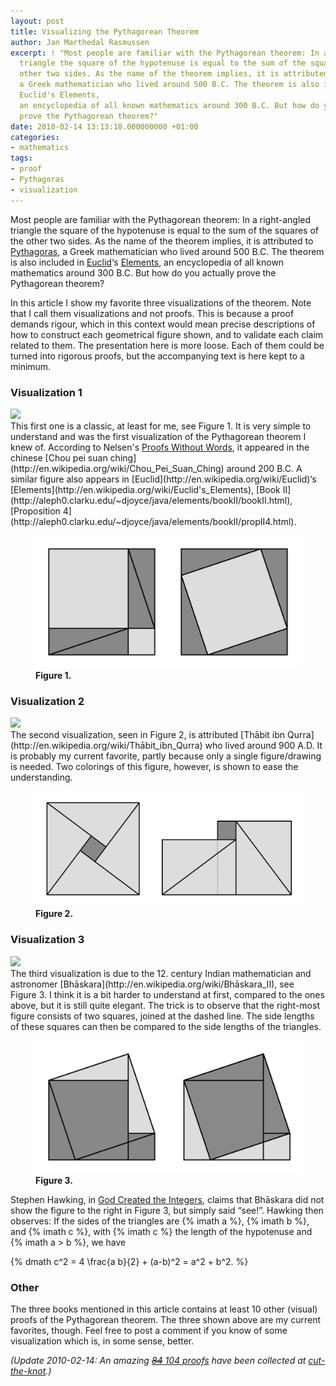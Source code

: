 ```yaml
---
layout: post
title: Visualizing the Pythagorean Theorem
author: Jan Marthedal Rasmussen
excerpt: ! "Most people are familiar with the Pythagorean theorem: In a right-angled
  triangle the square of the hypotenuse is equal to the sum of the squares of the
  other two sides. As the name of the theorem implies, it is attributed to Pythagoras,
  a Greek mathematician who lived around 500 B.C. The theorem is also included in
  Euclid's Elements,
  an encyclopedia of all known mathematics around 300 B.C. But how do you actually
  prove the Pythagorean theorem?"
date: 2010-02-14 13:13:18.000000000 +01:00
categories:
- mathematics
tags:
- proof
- Pythagoras
- visualization
---
```

Most people are familiar with the Pythagorean theorem: In a right-angled triangle the square of the hypotenuse is equal to the sum of the squares of the other two sides. As the name of the theorem implies, it is attributed to [Pythagoras](http://en.wikipedia.org/wiki/Pythagoras), a Greek mathematician who lived around 500 B.C. The theorem is also included in [Euclid](http://en.wikipedia.org/wiki/Euclid)&#8216;s [Elements](http://en.wikipedia.org/wiki/Euclid's_Elements), an encyclopedia of all known mathematics around 300 B.C. But how do you actually prove the Pythagorean theorem?<span></span>

In this article I show my favorite three visualizations of the theorem. Note that I call them visualizations and not proofs. This is because a proof demands rigour, which in this context would mean precise descriptions of how to construct each geometrical figure shown, and to validate each claim related to them. The presentation here is more loose. Each of them could be turned into rigorous proofs, but the accompanying text is here kept to a minimum.

### Visualization 1

<div class="pull-right"><a href="{% amazon pww1 %}"><img src="{% bookcover pww1 %}"></a></div>
This first one is a classic, at least for me, see Figure&nbsp;1. It is very simple to understand and was the first visualization of the Pythagorean theorem I knew of. According to Nelsen's <a href="{% amazon pww1 %}">Proofs Without Words</a>, it appeared in the chinese [Chou pei suan ching](http://en.wikipedia.org/wiki/Chou_Pei_Suan_Ching) around 200 B.C. A similar figure also appears in [Euclid](http://en.wikipedia.org/wiki/Euclid)&#8216;s [Elements](http://en.wikipedia.org/wiki/Euclid's_Elements), [Book II](http://aleph0.clarku.edu/~djoyce/java/elements/bookII/bookII.html), [Proposition 4](http://aleph0.clarku.edu/~djoyce/java/elements/bookII/propII4.html).

<figure>
  <img src="/media/pythagoras1.svg" class="img-responsive" alt="Pythagoras 1">
  <figcaption><strong>Figure 1.</strong></figcaption>
</figure>

### Visualization 2

<div class="pull-right"><a href="{% amazon hawking %}"><img src="{% bookcover hawking %}" /></a></div>
The second visualization, seen in Figure&nbsp;2, is attributed [Thābit ibn Qurra](http://en.wikipedia.org/wiki/Thābit_ibn_Qurra) who lived around 900 A.D. It is probably my current favorite, partly because only a single figure/drawing is needed. Two colorings of this figure, however, is shown to ease the understanding.

<figure>
  <img src="/media/pythagoras2.svg" class="img-responsive" alt="Pythagoras 2">
  <figcaption><strong>Figure 2.</strong></figcaption>
</figure>

### Visualization 3

<div class="pull-right"><a href="{% amazon pww2 %}"><img src="{% bookcover pww2 %}" /></a></div>
The third visualization is due to the 12. century Indian mathematician and astronomer [Bhāskara](http://en.wikipedia.org/wiki/Bhāskara_II), see Figure&nbsp;3. I think it is a bit harder to understand at first, compared to the ones above, but it is still quite elegant. The trick is to observe that the right-most figure consists of two squares, joined at the dashed line. The side lengths of these squares can then be compared to the side lengths of the triangles.

<figure>
  <img src="/media/pythagoras3.svg" class="img-responsive" alt="Pythagoras 3">
  <figcaption><strong>Figure 3.</strong></figcaption>
</figure>

Stephen Hawking, in <a href="{% amazon hawking %}">God Created the Integers</a>, claims that Bhāskara did not show the figure to the right in Figure&nbsp;3, but simply said &#8220;see!&#8221;. Hawking then observes: If the sides of the triangles are {% imath a %}, {% imath b %}, and {% imath c %}, with {% imath c %} the length of the hypotenuse and {% imath a > b %}, we have

{% dmath c^2 = 4 \frac{a b}{2} + (a-b)^2 = a^2 + b^2. %}

### Other

The three books mentioned in this article contains at least 10 other (visual) proofs of the Pythagorean theorem. The three shown above are my current favorites, though. Feel free to post a comment if you know of some visualization which is, in some sense, better.

*(Update 2010-02-14: An amazing [<span style="text-decoration: line-through;">84</span> 104 proofs](http://www.cut-the-knot.org/pythagoras/index.shtml) have been collected at [cut-the-knot](http://www.cut-the-knot.org/).)*

